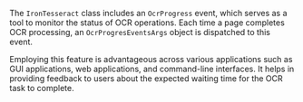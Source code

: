 The `IronTesseract` class includes an `OcrProgress` event, which serves as a tool to monitor the status of OCR operations. Each time a page completes OCR processing, an `OcrProgresEventsArgs` object is dispatched to this event. 

Employing this feature is advantageous across various applications such as GUI applications, web applications, and command-line interfaces. It helps in providing feedback to users about the expected waiting time for the OCR task to complete.
